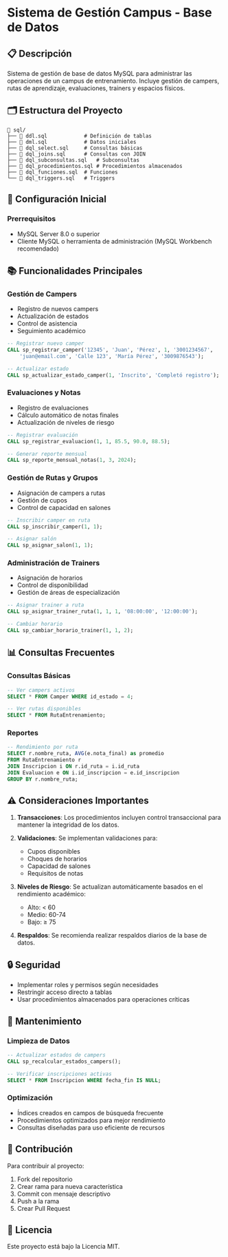 # Sistema de Gestión Campus - Base de Datos

## 📋 Descripción
Sistema de gestión de base de datos MySQL para administrar las operaciones de un campus de entrenamiento. Incluye gestión de campers, rutas de aprendizaje, evaluaciones, trainers y espacios físicos.

## 🗂 Estructura del Proyecto

```
📁 sql/
├── 📄 ddl.sql            # Definición de tablas
├── 📄 dml.sql            # Datos iniciales
├── 📄 dql_select.sql     # Consultas básicas
├── 📄 dql_joins.sql      # Consultas con JOIN
├── 📄 dql_subconsultas.sql   # Subconsultas
├── 📄 dql_procedimientos.sql # Procedimientos almacenados
├── 📄 dql_funciones.sql  # Funciones
└── 📄 dql_triggers.sql   # Triggers
```

## 🚀 Configuración Inicial

### Prerrequisitos
- MySQL Server 8.0 o superior
- Cliente MySQL o herramienta de administración (MySQL Workbench recomendado)

## 📚 Funcionalidades Principales

### Gestión de Campers
- Registro de nuevos campers
- Actualización de estados
- Control de asistencia
- Seguimiento académico

```sql
-- Registrar nuevo camper
CALL sp_registrar_camper('12345', 'Juan', 'Pérez', 1, '3001234567', 
    'juan@email.com', 'Calle 123', 'María Pérez', '3009876543');

-- Actualizar estado
CALL sp_actualizar_estado_camper(1, 'Inscrito', 'Completó registro');
```

### Evaluaciones y Notas
- Registro de evaluaciones
- Cálculo automático de notas finales
- Actualización de niveles de riesgo

```sql
-- Registrar evaluación
CALL sp_registrar_evaluacion(1, 1, 85.5, 90.0, 88.5);

-- Generar reporte mensual
CALL sp_reporte_mensual_notas(1, 3, 2024);
```

### Gestión de Rutas y Grupos
- Asignación de campers a rutas
- Gestión de cupos
- Control de capacidad en salones

```sql
-- Inscribir camper en ruta
CALL sp_inscribir_camper(1, 1);

-- Asignar salón
CALL sp_asignar_salon(1, 1);
```

### Administración de Trainers
- Asignación de horarios
- Control de disponibilidad
- Gestión de áreas de especialización

```sql
-- Asignar trainer a ruta
CALL sp_asignar_trainer_ruta(1, 1, 1, '08:00:00', '12:00:00');

-- Cambiar horario
CALL sp_cambiar_horario_trainer(1, 1, 2);
```

## 📊 Consultas Frecuentes

### Consultas Básicas
```sql
-- Ver campers activos
SELECT * FROM Camper WHERE id_estado = 4;

-- Ver rutas disponibles
SELECT * FROM RutaEntrenamiento;
```

### Reportes
```sql
-- Rendimiento por ruta
SELECT r.nombre_ruta, AVG(e.nota_final) as promedio
FROM RutaEntrenamiento r
JOIN Inscripcion i ON r.id_ruta = i.id_ruta
JOIN Evaluacion e ON i.id_inscripcion = e.id_inscripcion
GROUP BY r.nombre_ruta;
```

## ⚠️ Consideraciones Importantes

1. **Transacciones**: Los procedimientos incluyen control transaccional para mantener la integridad de los datos.

2. **Validaciones**: Se implementan validaciones para:
   - Cupos disponibles
   - Choques de horarios
   - Capacidad de salones
   - Requisitos de notas

3. **Niveles de Riesgo**: Se actualizan automáticamente basados en el rendimiento académico:
   - Alto: < 60
   - Medio: 60-74
   - Bajo: ≥ 75

4. **Respaldos**: Se recomienda realizar respaldos diarios de la base de datos.

## 🔒 Seguridad

- Implementar roles y permisos según necesidades
- Restringir acceso directo a tablas
- Usar procedimientos almacenados para operaciones críticas

## 📝 Mantenimiento

### Limpieza de Datos
```sql
-- Actualizar estados de campers
CALL sp_recalcular_estados_campers();

-- Verificar inscripciones activas
SELECT * FROM Inscripcion WHERE fecha_fin IS NULL;
```

### Optimización
- Índices creados en campos de búsqueda frecuente
- Procedimientos optimizados para mejor rendimiento
- Consultas diseñadas para uso eficiente de recursos

## 👥 Contribución
Para contribuir al proyecto:
1. Fork del repositorio
2. Crear rama para nueva característica
3. Commit con mensaje descriptivo
4. Push a la rama
5. Crear Pull Request

## 📄 Licencia
Este proyecto está bajo la Licencia MIT.
